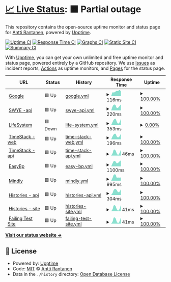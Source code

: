 # [📈 Live Status](https://ranapnea.github.io/upptime): <!--live status--> **🟧 Partial outage**

This repository contains the open-source uptime monitor and status page for [Antti Rantanen](https://ranapnea.github.io/upptime), powered by [Upptime](https://github.com/upptime/upptime).

[![Uptime CI](https://github.com/ranapnea/upptime/workflows/Uptime%20CI/badge.svg)](https://github.com/ranapnea/upptime/actions?query=workflow%3A%22Uptime+CI%22)
[![Response Time CI](https://github.com/ranapnea/upptime/workflows/Response%20Time%20CI/badge.svg)](https://github.com/ranapnea/upptime/actions?query=workflow%3A%22Response+Time+CI%22)
[![Graphs CI](https://github.com/ranapnea/upptime/workflows/Graphs%20CI/badge.svg)](https://github.com/ranapnea/upptime/actions?query=workflow%3A%22Graphs+CI%22)
[![Static Site CI](https://github.com/ranapnea/upptime/workflows/Static%20Site%20CI/badge.svg)](https://github.com/ranapnea/upptime/actions?query=workflow%3A%22Static+Site+CI%22)
[![Summary CI](https://github.com/ranapnea/upptime/workflows/Summary%20CI/badge.svg)](https://github.com/ranapnea/upptime/actions?query=workflow%3A%22Summary+CI%22)

With [Upptime](https://upptime.js.org), you can get your own unlimited and free uptime monitor and status page, powered entirely by a GitHub repository. We use [Issues](https://github.com/ranapnea/upptime/issues) as incident reports, [Actions](https://github.com/ranapnea/upptime/actions) as uptime monitors, and [Pages](https://ranapnea.github.io/upptime) for the status page.

<!--start: status pages-->
<!-- This summary is generated by Upptime (https://github.com/upptime/upptime) -->
<!-- Do not edit this manually, your changes will be overwritten -->
<!-- prettier-ignore -->
| URL | Status | History | Response Time | Uptime |
| --- | ------ | ------- | ------------- | ------ |
| <img alt="" src="https://icons.duckduckgo.com/ip3/www.google.com.ico" height="13"> [Google](https://www.google.com) | 🟩 Up | [google.yml](https://github.com/ranapnea/upptime/commits/HEAD/history/google.yml) | <details><summary><img alt="Response time graph" src="./graphs/google/response-time-week.png" height="20"> 116ms</summary><br><a href="https://ranapnea.github.io/upptime/history/google"><img alt="Response time 106" src="https://img.shields.io/endpoint?url=https%3A%2F%2Fraw.githubusercontent.com%2Franapnea%2Fupptime%2FHEAD%2Fapi%2Fgoogle%2Fresponse-time.json"></a><br><a href="https://ranapnea.github.io/upptime/history/google"><img alt="24-hour response time 89" src="https://img.shields.io/endpoint?url=https%3A%2F%2Fraw.githubusercontent.com%2Franapnea%2Fupptime%2FHEAD%2Fapi%2Fgoogle%2Fresponse-time-day.json"></a><br><a href="https://ranapnea.github.io/upptime/history/google"><img alt="7-day response time 116" src="https://img.shields.io/endpoint?url=https%3A%2F%2Fraw.githubusercontent.com%2Franapnea%2Fupptime%2FHEAD%2Fapi%2Fgoogle%2Fresponse-time-week.json"></a><br><a href="https://ranapnea.github.io/upptime/history/google"><img alt="30-day response time 100" src="https://img.shields.io/endpoint?url=https%3A%2F%2Fraw.githubusercontent.com%2Franapnea%2Fupptime%2FHEAD%2Fapi%2Fgoogle%2Fresponse-time-month.json"></a><br><a href="https://ranapnea.github.io/upptime/history/google"><img alt="1-year response time 107" src="https://img.shields.io/endpoint?url=https%3A%2F%2Fraw.githubusercontent.com%2Franapnea%2Fupptime%2FHEAD%2Fapi%2Fgoogle%2Fresponse-time-year.json"></a></details> | <details><summary><a href="https://ranapnea.github.io/upptime/history/google">100.00%</a></summary><a href="https://ranapnea.github.io/upptime/history/google"><img alt="All-time uptime 99.99%" src="https://img.shields.io/endpoint?url=https%3A%2F%2Fraw.githubusercontent.com%2Franapnea%2Fupptime%2FHEAD%2Fapi%2Fgoogle%2Fuptime.json"></a><br><a href="https://ranapnea.github.io/upptime/history/google"><img alt="24-hour uptime 100.00%" src="https://img.shields.io/endpoint?url=https%3A%2F%2Fraw.githubusercontent.com%2Franapnea%2Fupptime%2FHEAD%2Fapi%2Fgoogle%2Fuptime-day.json"></a><br><a href="https://ranapnea.github.io/upptime/history/google"><img alt="7-day uptime 100.00%" src="https://img.shields.io/endpoint?url=https%3A%2F%2Fraw.githubusercontent.com%2Franapnea%2Fupptime%2FHEAD%2Fapi%2Fgoogle%2Fuptime-week.json"></a><br><a href="https://ranapnea.github.io/upptime/history/google"><img alt="30-day uptime 100.00%" src="https://img.shields.io/endpoint?url=https%3A%2F%2Fraw.githubusercontent.com%2Franapnea%2Fupptime%2FHEAD%2Fapi%2Fgoogle%2Fuptime-month.json"></a><br><a href="https://ranapnea.github.io/upptime/history/google"><img alt="1-year uptime 99.99%" src="https://img.shields.io/endpoint?url=https%3A%2F%2Fraw.githubusercontent.com%2Franapnea%2Fupptime%2FHEAD%2Fapi%2Fgoogle%2Fuptime-year.json"></a></details>
| <img alt="" src="https://icons.duckduckgo.com/ip3/swye.app.ico" height="13"> [SWYE -api](https://swye.app/v1/service-health-check) | 🟩 Up | [swye-api.yml](https://github.com/ranapnea/upptime/commits/HEAD/history/swye-api.yml) | <details><summary><img alt="Response time graph" src="./graphs/swye-api/response-time-week.png" height="20"> 220ms</summary><br><a href="https://ranapnea.github.io/upptime/history/swye-api"><img alt="Response time 193" src="https://img.shields.io/endpoint?url=https%3A%2F%2Fraw.githubusercontent.com%2Franapnea%2Fupptime%2FHEAD%2Fapi%2Fswye-api%2Fresponse-time.json"></a><br><a href="https://ranapnea.github.io/upptime/history/swye-api"><img alt="24-hour response time 109" src="https://img.shields.io/endpoint?url=https%3A%2F%2Fraw.githubusercontent.com%2Franapnea%2Fupptime%2FHEAD%2Fapi%2Fswye-api%2Fresponse-time-day.json"></a><br><a href="https://ranapnea.github.io/upptime/history/swye-api"><img alt="7-day response time 220" src="https://img.shields.io/endpoint?url=https%3A%2F%2Fraw.githubusercontent.com%2Franapnea%2Fupptime%2FHEAD%2Fapi%2Fswye-api%2Fresponse-time-week.json"></a><br><a href="https://ranapnea.github.io/upptime/history/swye-api"><img alt="30-day response time 197" src="https://img.shields.io/endpoint?url=https%3A%2F%2Fraw.githubusercontent.com%2Franapnea%2Fupptime%2FHEAD%2Fapi%2Fswye-api%2Fresponse-time-month.json"></a><br><a href="https://ranapnea.github.io/upptime/history/swye-api"><img alt="1-year response time 202" src="https://img.shields.io/endpoint?url=https%3A%2F%2Fraw.githubusercontent.com%2Franapnea%2Fupptime%2FHEAD%2Fapi%2Fswye-api%2Fresponse-time-year.json"></a></details> | <details><summary><a href="https://ranapnea.github.io/upptime/history/swye-api">100.00%</a></summary><a href="https://ranapnea.github.io/upptime/history/swye-api"><img alt="All-time uptime 99.92%" src="https://img.shields.io/endpoint?url=https%3A%2F%2Fraw.githubusercontent.com%2Franapnea%2Fupptime%2FHEAD%2Fapi%2Fswye-api%2Fuptime.json"></a><br><a href="https://ranapnea.github.io/upptime/history/swye-api"><img alt="24-hour uptime 100.00%" src="https://img.shields.io/endpoint?url=https%3A%2F%2Fraw.githubusercontent.com%2Franapnea%2Fupptime%2FHEAD%2Fapi%2Fswye-api%2Fuptime-day.json"></a><br><a href="https://ranapnea.github.io/upptime/history/swye-api"><img alt="7-day uptime 100.00%" src="https://img.shields.io/endpoint?url=https%3A%2F%2Fraw.githubusercontent.com%2Franapnea%2Fupptime%2FHEAD%2Fapi%2Fswye-api%2Fuptime-week.json"></a><br><a href="https://ranapnea.github.io/upptime/history/swye-api"><img alt="30-day uptime 100.00%" src="https://img.shields.io/endpoint?url=https%3A%2F%2Fraw.githubusercontent.com%2Franapnea%2Fupptime%2FHEAD%2Fapi%2Fswye-api%2Fuptime-month.json"></a><br><a href="https://ranapnea.github.io/upptime/history/swye-api"><img alt="1-year uptime 100.00%" src="https://img.shields.io/endpoint?url=https%3A%2F%2Fraw.githubusercontent.com%2Franapnea%2Fupptime%2FHEAD%2Fapi%2Fswye-api%2Fuptime-year.json"></a></details>
| <img alt="" src="https://icons.duckduckgo.com/ip3/life-system.app.ico" height="13"> [LifeSystem](http://life-system.app/) | 🟥 Down | [life-system.yml](https://github.com/ranapnea/upptime/commits/HEAD/history/life-system.yml) | <details><summary><img alt="Response time graph" src="./graphs/life-system/response-time-week.png" height="20"> 353ms</summary><br><a href="https://ranapnea.github.io/upptime/history/life-system"><img alt="Response time 310" src="https://img.shields.io/endpoint?url=https%3A%2F%2Fraw.githubusercontent.com%2Franapnea%2Fupptime%2FHEAD%2Fapi%2Flife-system%2Fresponse-time.json"></a><br><a href="https://ranapnea.github.io/upptime/history/life-system"><img alt="24-hour response time 170" src="https://img.shields.io/endpoint?url=https%3A%2F%2Fraw.githubusercontent.com%2Franapnea%2Fupptime%2FHEAD%2Fapi%2Flife-system%2Fresponse-time-day.json"></a><br><a href="https://ranapnea.github.io/upptime/history/life-system"><img alt="7-day response time 353" src="https://img.shields.io/endpoint?url=https%3A%2F%2Fraw.githubusercontent.com%2Franapnea%2Fupptime%2FHEAD%2Fapi%2Flife-system%2Fresponse-time-week.json"></a><br><a href="https://ranapnea.github.io/upptime/history/life-system"><img alt="30-day response time 326" src="https://img.shields.io/endpoint?url=https%3A%2F%2Fraw.githubusercontent.com%2Franapnea%2Fupptime%2FHEAD%2Fapi%2Flife-system%2Fresponse-time-month.json"></a><br><a href="https://ranapnea.github.io/upptime/history/life-system"><img alt="1-year response time 323" src="https://img.shields.io/endpoint?url=https%3A%2F%2Fraw.githubusercontent.com%2Franapnea%2Fupptime%2FHEAD%2Fapi%2Flife-system%2Fresponse-time-year.json"></a></details> | <details><summary><a href="https://ranapnea.github.io/upptime/history/life-system">0.00%</a></summary><a href="https://ranapnea.github.io/upptime/history/life-system"><img alt="All-time uptime 50.83%" src="https://img.shields.io/endpoint?url=https%3A%2F%2Fraw.githubusercontent.com%2Franapnea%2Fupptime%2FHEAD%2Fapi%2Flife-system%2Fuptime.json"></a><br><a href="https://ranapnea.github.io/upptime/history/life-system"><img alt="24-hour uptime 0.00%" src="https://img.shields.io/endpoint?url=https%3A%2F%2Fraw.githubusercontent.com%2Franapnea%2Fupptime%2FHEAD%2Fapi%2Flife-system%2Fuptime-day.json"></a><br><a href="https://ranapnea.github.io/upptime/history/life-system"><img alt="7-day uptime 0.00%" src="https://img.shields.io/endpoint?url=https%3A%2F%2Fraw.githubusercontent.com%2Franapnea%2Fupptime%2FHEAD%2Fapi%2Flife-system%2Fuptime-week.json"></a><br><a href="https://ranapnea.github.io/upptime/history/life-system"><img alt="30-day uptime 1.38%" src="https://img.shields.io/endpoint?url=https%3A%2F%2Fraw.githubusercontent.com%2Franapnea%2Fupptime%2FHEAD%2Fapi%2Flife-system%2Fuptime-month.json"></a><br><a href="https://ranapnea.github.io/upptime/history/life-system"><img alt="1-year uptime 0.00%" src="https://img.shields.io/endpoint?url=https%3A%2F%2Fraw.githubusercontent.com%2Franapnea%2Fupptime%2FHEAD%2Fapi%2Flife-system%2Fuptime-year.json"></a></details>
| <img alt="" src="https://icons.duckduckgo.com/ip3/timestack.cc.ico" height="13"> [TimeStack - web](https://timestack.cc) | 🟩 Up | [time-stack-web.yml](https://github.com/ranapnea/upptime/commits/HEAD/history/time-stack-web.yml) | <details><summary><img alt="Response time graph" src="./graphs/time-stack-web/response-time-week.png" height="20"> 196ms</summary><br><a href="https://ranapnea.github.io/upptime/history/time-stack-web"><img alt="Response time 178" src="https://img.shields.io/endpoint?url=https%3A%2F%2Fraw.githubusercontent.com%2Franapnea%2Fupptime%2FHEAD%2Fapi%2Ftime-stack-web%2Fresponse-time.json"></a><br><a href="https://ranapnea.github.io/upptime/history/time-stack-web"><img alt="24-hour response time 89" src="https://img.shields.io/endpoint?url=https%3A%2F%2Fraw.githubusercontent.com%2Franapnea%2Fupptime%2FHEAD%2Fapi%2Ftime-stack-web%2Fresponse-time-day.json"></a><br><a href="https://ranapnea.github.io/upptime/history/time-stack-web"><img alt="7-day response time 196" src="https://img.shields.io/endpoint?url=https%3A%2F%2Fraw.githubusercontent.com%2Franapnea%2Fupptime%2FHEAD%2Fapi%2Ftime-stack-web%2Fresponse-time-week.json"></a><br><a href="https://ranapnea.github.io/upptime/history/time-stack-web"><img alt="30-day response time 177" src="https://img.shields.io/endpoint?url=https%3A%2F%2Fraw.githubusercontent.com%2Franapnea%2Fupptime%2FHEAD%2Fapi%2Ftime-stack-web%2Fresponse-time-month.json"></a><br><a href="https://ranapnea.github.io/upptime/history/time-stack-web"><img alt="1-year response time 185" src="https://img.shields.io/endpoint?url=https%3A%2F%2Fraw.githubusercontent.com%2Franapnea%2Fupptime%2FHEAD%2Fapi%2Ftime-stack-web%2Fresponse-time-year.json"></a></details> | <details><summary><a href="https://ranapnea.github.io/upptime/history/time-stack-web">100.00%</a></summary><a href="https://ranapnea.github.io/upptime/history/time-stack-web"><img alt="All-time uptime 100.00%" src="https://img.shields.io/endpoint?url=https%3A%2F%2Fraw.githubusercontent.com%2Franapnea%2Fupptime%2FHEAD%2Fapi%2Ftime-stack-web%2Fuptime.json"></a><br><a href="https://ranapnea.github.io/upptime/history/time-stack-web"><img alt="24-hour uptime 100.00%" src="https://img.shields.io/endpoint?url=https%3A%2F%2Fraw.githubusercontent.com%2Franapnea%2Fupptime%2FHEAD%2Fapi%2Ftime-stack-web%2Fuptime-day.json"></a><br><a href="https://ranapnea.github.io/upptime/history/time-stack-web"><img alt="7-day uptime 100.00%" src="https://img.shields.io/endpoint?url=https%3A%2F%2Fraw.githubusercontent.com%2Franapnea%2Fupptime%2FHEAD%2Fapi%2Ftime-stack-web%2Fuptime-week.json"></a><br><a href="https://ranapnea.github.io/upptime/history/time-stack-web"><img alt="30-day uptime 100.00%" src="https://img.shields.io/endpoint?url=https%3A%2F%2Fraw.githubusercontent.com%2Franapnea%2Fupptime%2FHEAD%2Fapi%2Ftime-stack-web%2Fuptime-month.json"></a><br><a href="https://ranapnea.github.io/upptime/history/time-stack-web"><img alt="1-year uptime 100.00%" src="https://img.shields.io/endpoint?url=https%3A%2F%2Fraw.githubusercontent.com%2Franapnea%2Fupptime%2FHEAD%2Fapi%2Ftime-stack-web%2Fuptime-year.json"></a></details>
| <img alt="" src="https://icons.duckduckgo.com/ip3/timestack.cc.ico" height="13"> [TimeStack -api](https://timestack.cc/v1/service-health-check) | 🟩 Up | [time-stack-api.yml](https://github.com/ranapnea/upptime/commits/HEAD/history/time-stack-api.yml) | <details><summary><img alt="Response time graph" src="./graphs/time-stack-api/response-time-week.png" height="20"> 46ms</summary><br><a href="https://ranapnea.github.io/upptime/history/time-stack-api"><img alt="Response time 41" src="https://img.shields.io/endpoint?url=https%3A%2F%2Fraw.githubusercontent.com%2Franapnea%2Fupptime%2FHEAD%2Fapi%2Ftime-stack-api%2Fresponse-time.json"></a><br><a href="https://ranapnea.github.io/upptime/history/time-stack-api"><img alt="24-hour response time 18" src="https://img.shields.io/endpoint?url=https%3A%2F%2Fraw.githubusercontent.com%2Franapnea%2Fupptime%2FHEAD%2Fapi%2Ftime-stack-api%2Fresponse-time-day.json"></a><br><a href="https://ranapnea.github.io/upptime/history/time-stack-api"><img alt="7-day response time 46" src="https://img.shields.io/endpoint?url=https%3A%2F%2Fraw.githubusercontent.com%2Franapnea%2Fupptime%2FHEAD%2Fapi%2Ftime-stack-api%2Fresponse-time-week.json"></a><br><a href="https://ranapnea.github.io/upptime/history/time-stack-api"><img alt="30-day response time 40" src="https://img.shields.io/endpoint?url=https%3A%2F%2Fraw.githubusercontent.com%2Franapnea%2Fupptime%2FHEAD%2Fapi%2Ftime-stack-api%2Fresponse-time-month.json"></a><br><a href="https://ranapnea.github.io/upptime/history/time-stack-api"><img alt="1-year response time 42" src="https://img.shields.io/endpoint?url=https%3A%2F%2Fraw.githubusercontent.com%2Franapnea%2Fupptime%2FHEAD%2Fapi%2Ftime-stack-api%2Fresponse-time-year.json"></a></details> | <details><summary><a href="https://ranapnea.github.io/upptime/history/time-stack-api">100.00%</a></summary><a href="https://ranapnea.github.io/upptime/history/time-stack-api"><img alt="All-time uptime 99.98%" src="https://img.shields.io/endpoint?url=https%3A%2F%2Fraw.githubusercontent.com%2Franapnea%2Fupptime%2FHEAD%2Fapi%2Ftime-stack-api%2Fuptime.json"></a><br><a href="https://ranapnea.github.io/upptime/history/time-stack-api"><img alt="24-hour uptime 100.00%" src="https://img.shields.io/endpoint?url=https%3A%2F%2Fraw.githubusercontent.com%2Franapnea%2Fupptime%2FHEAD%2Fapi%2Ftime-stack-api%2Fuptime-day.json"></a><br><a href="https://ranapnea.github.io/upptime/history/time-stack-api"><img alt="7-day uptime 100.00%" src="https://img.shields.io/endpoint?url=https%3A%2F%2Fraw.githubusercontent.com%2Franapnea%2Fupptime%2FHEAD%2Fapi%2Ftime-stack-api%2Fuptime-week.json"></a><br><a href="https://ranapnea.github.io/upptime/history/time-stack-api"><img alt="30-day uptime 100.00%" src="https://img.shields.io/endpoint?url=https%3A%2F%2Fraw.githubusercontent.com%2Franapnea%2Fupptime%2FHEAD%2Fapi%2Ftime-stack-api%2Fuptime-month.json"></a><br><a href="https://ranapnea.github.io/upptime/history/time-stack-api"><img alt="1-year uptime 100.00%" src="https://img.shields.io/endpoint?url=https%3A%2F%2Fraw.githubusercontent.com%2Franapnea%2Fupptime%2FHEAD%2Fapi%2Ftime-stack-api%2Fuptime-year.json"></a></details>
| <img alt="" src="https://icons.duckduckgo.com/ip3/easybp.app.ico" height="13"> [EasyBp](https://easybp.app) | 🟩 Up | [easy-bp.yml](https://github.com/ranapnea/upptime/commits/HEAD/history/easy-bp.yml) | <details><summary><img alt="Response time graph" src="./graphs/easy-bp/response-time-week.png" height="20"> 1100ms</summary><br><a href="https://ranapnea.github.io/upptime/history/easy-bp"><img alt="Response time 1059" src="https://img.shields.io/endpoint?url=https%3A%2F%2Fraw.githubusercontent.com%2Franapnea%2Fupptime%2FHEAD%2Fapi%2Feasy-bp%2Fresponse-time.json"></a><br><a href="https://ranapnea.github.io/upptime/history/easy-bp"><img alt="24-hour response time 798" src="https://img.shields.io/endpoint?url=https%3A%2F%2Fraw.githubusercontent.com%2Franapnea%2Fupptime%2FHEAD%2Fapi%2Feasy-bp%2Fresponse-time-day.json"></a><br><a href="https://ranapnea.github.io/upptime/history/easy-bp"><img alt="7-day response time 1100" src="https://img.shields.io/endpoint?url=https%3A%2F%2Fraw.githubusercontent.com%2Franapnea%2Fupptime%2FHEAD%2Fapi%2Feasy-bp%2Fresponse-time-week.json"></a><br><a href="https://ranapnea.github.io/upptime/history/easy-bp"><img alt="30-day response time 1107" src="https://img.shields.io/endpoint?url=https%3A%2F%2Fraw.githubusercontent.com%2Franapnea%2Fupptime%2FHEAD%2Fapi%2Feasy-bp%2Fresponse-time-month.json"></a><br><a href="https://ranapnea.github.io/upptime/history/easy-bp"><img alt="1-year response time 1087" src="https://img.shields.io/endpoint?url=https%3A%2F%2Fraw.githubusercontent.com%2Franapnea%2Fupptime%2FHEAD%2Fapi%2Feasy-bp%2Fresponse-time-year.json"></a></details> | <details><summary><a href="https://ranapnea.github.io/upptime/history/easy-bp">100.00%</a></summary><a href="https://ranapnea.github.io/upptime/history/easy-bp"><img alt="All-time uptime 99.81%" src="https://img.shields.io/endpoint?url=https%3A%2F%2Fraw.githubusercontent.com%2Franapnea%2Fupptime%2FHEAD%2Fapi%2Feasy-bp%2Fuptime.json"></a><br><a href="https://ranapnea.github.io/upptime/history/easy-bp"><img alt="24-hour uptime 100.00%" src="https://img.shields.io/endpoint?url=https%3A%2F%2Fraw.githubusercontent.com%2Franapnea%2Fupptime%2FHEAD%2Fapi%2Feasy-bp%2Fuptime-day.json"></a><br><a href="https://ranapnea.github.io/upptime/history/easy-bp"><img alt="7-day uptime 100.00%" src="https://img.shields.io/endpoint?url=https%3A%2F%2Fraw.githubusercontent.com%2Franapnea%2Fupptime%2FHEAD%2Fapi%2Feasy-bp%2Fuptime-week.json"></a><br><a href="https://ranapnea.github.io/upptime/history/easy-bp"><img alt="30-day uptime 100.00%" src="https://img.shields.io/endpoint?url=https%3A%2F%2Fraw.githubusercontent.com%2Franapnea%2Fupptime%2FHEAD%2Fapi%2Feasy-bp%2Fuptime-month.json"></a><br><a href="https://ranapnea.github.io/upptime/history/easy-bp"><img alt="1-year uptime 99.66%" src="https://img.shields.io/endpoint?url=https%3A%2F%2Fraw.githubusercontent.com%2Franapnea%2Fupptime%2FHEAD%2Fapi%2Feasy-bp%2Fuptime-year.json"></a></details>
| <img alt="" src="https://icons.duckduckgo.com/ip3/www.mindlyapp.com.ico" height="13"> [Mindly](https://www.mindlyapp.com) | 🟩 Up | [mindly.yml](https://github.com/ranapnea/upptime/commits/HEAD/history/mindly.yml) | <details><summary><img alt="Response time graph" src="./graphs/mindly/response-time-week.png" height="20"> 995ms</summary><br><a href="https://ranapnea.github.io/upptime/history/mindly"><img alt="Response time 1004" src="https://img.shields.io/endpoint?url=https%3A%2F%2Fraw.githubusercontent.com%2Franapnea%2Fupptime%2FHEAD%2Fapi%2Fmindly%2Fresponse-time.json"></a><br><a href="https://ranapnea.github.io/upptime/history/mindly"><img alt="24-hour response time 854" src="https://img.shields.io/endpoint?url=https%3A%2F%2Fraw.githubusercontent.com%2Franapnea%2Fupptime%2FHEAD%2Fapi%2Fmindly%2Fresponse-time-day.json"></a><br><a href="https://ranapnea.github.io/upptime/history/mindly"><img alt="7-day response time 995" src="https://img.shields.io/endpoint?url=https%3A%2F%2Fraw.githubusercontent.com%2Franapnea%2Fupptime%2FHEAD%2Fapi%2Fmindly%2Fresponse-time-week.json"></a><br><a href="https://ranapnea.github.io/upptime/history/mindly"><img alt="30-day response time 1210" src="https://img.shields.io/endpoint?url=https%3A%2F%2Fraw.githubusercontent.com%2Franapnea%2Fupptime%2FHEAD%2Fapi%2Fmindly%2Fresponse-time-month.json"></a><br><a href="https://ranapnea.github.io/upptime/history/mindly"><img alt="1-year response time 1022" src="https://img.shields.io/endpoint?url=https%3A%2F%2Fraw.githubusercontent.com%2Franapnea%2Fupptime%2FHEAD%2Fapi%2Fmindly%2Fresponse-time-year.json"></a></details> | <details><summary><a href="https://ranapnea.github.io/upptime/history/mindly">100.00%</a></summary><a href="https://ranapnea.github.io/upptime/history/mindly"><img alt="All-time uptime 99.96%" src="https://img.shields.io/endpoint?url=https%3A%2F%2Fraw.githubusercontent.com%2Franapnea%2Fupptime%2FHEAD%2Fapi%2Fmindly%2Fuptime.json"></a><br><a href="https://ranapnea.github.io/upptime/history/mindly"><img alt="24-hour uptime 100.00%" src="https://img.shields.io/endpoint?url=https%3A%2F%2Fraw.githubusercontent.com%2Franapnea%2Fupptime%2FHEAD%2Fapi%2Fmindly%2Fuptime-day.json"></a><br><a href="https://ranapnea.github.io/upptime/history/mindly"><img alt="7-day uptime 100.00%" src="https://img.shields.io/endpoint?url=https%3A%2F%2Fraw.githubusercontent.com%2Franapnea%2Fupptime%2FHEAD%2Fapi%2Fmindly%2Fuptime-week.json"></a><br><a href="https://ranapnea.github.io/upptime/history/mindly"><img alt="30-day uptime 100.00%" src="https://img.shields.io/endpoint?url=https%3A%2F%2Fraw.githubusercontent.com%2Franapnea%2Fupptime%2FHEAD%2Fapi%2Fmindly%2Fuptime-month.json"></a><br><a href="https://ranapnea.github.io/upptime/history/mindly"><img alt="1-year uptime 99.99%" src="https://img.shields.io/endpoint?url=https%3A%2F%2Fraw.githubusercontent.com%2Franapnea%2Fupptime%2FHEAD%2Fapi%2Fmindly%2Fuptime-year.json"></a></details>
| <img alt="" src="https://icons.duckduckgo.com/ip3/histories.pro.ico" height="13"> [Histories - api](https://histories.pro/api/v1/service-health-check) | 🟩 Up | [histories-api.yml](https://github.com/ranapnea/upptime/commits/HEAD/history/histories-api.yml) | <details><summary><img alt="Response time graph" src="./graphs/histories-api/response-time-week.png" height="20"> 304ms</summary><br><a href="https://ranapnea.github.io/upptime/history/histories-api"><img alt="Response time 210" src="https://img.shields.io/endpoint?url=https%3A%2F%2Fraw.githubusercontent.com%2Franapnea%2Fupptime%2FHEAD%2Fapi%2Fhistories-api%2Fresponse-time.json"></a><br><a href="https://ranapnea.github.io/upptime/history/histories-api"><img alt="24-hour response time 187" src="https://img.shields.io/endpoint?url=https%3A%2F%2Fraw.githubusercontent.com%2Franapnea%2Fupptime%2FHEAD%2Fapi%2Fhistories-api%2Fresponse-time-day.json"></a><br><a href="https://ranapnea.github.io/upptime/history/histories-api"><img alt="7-day response time 304" src="https://img.shields.io/endpoint?url=https%3A%2F%2Fraw.githubusercontent.com%2Franapnea%2Fupptime%2FHEAD%2Fapi%2Fhistories-api%2Fresponse-time-week.json"></a><br><a href="https://ranapnea.github.io/upptime/history/histories-api"><img alt="30-day response time 269" src="https://img.shields.io/endpoint?url=https%3A%2F%2Fraw.githubusercontent.com%2Franapnea%2Fupptime%2FHEAD%2Fapi%2Fhistories-api%2Fresponse-time-month.json"></a><br><a href="https://ranapnea.github.io/upptime/history/histories-api"><img alt="1-year response time 214" src="https://img.shields.io/endpoint?url=https%3A%2F%2Fraw.githubusercontent.com%2Franapnea%2Fupptime%2FHEAD%2Fapi%2Fhistories-api%2Fresponse-time-year.json"></a></details> | <details><summary><a href="https://ranapnea.github.io/upptime/history/histories-api">100.00%</a></summary><a href="https://ranapnea.github.io/upptime/history/histories-api"><img alt="All-time uptime 100.00%" src="https://img.shields.io/endpoint?url=https%3A%2F%2Fraw.githubusercontent.com%2Franapnea%2Fupptime%2FHEAD%2Fapi%2Fhistories-api%2Fuptime.json"></a><br><a href="https://ranapnea.github.io/upptime/history/histories-api"><img alt="24-hour uptime 100.00%" src="https://img.shields.io/endpoint?url=https%3A%2F%2Fraw.githubusercontent.com%2Franapnea%2Fupptime%2FHEAD%2Fapi%2Fhistories-api%2Fuptime-day.json"></a><br><a href="https://ranapnea.github.io/upptime/history/histories-api"><img alt="7-day uptime 100.00%" src="https://img.shields.io/endpoint?url=https%3A%2F%2Fraw.githubusercontent.com%2Franapnea%2Fupptime%2FHEAD%2Fapi%2Fhistories-api%2Fuptime-week.json"></a><br><a href="https://ranapnea.github.io/upptime/history/histories-api"><img alt="30-day uptime 100.00%" src="https://img.shields.io/endpoint?url=https%3A%2F%2Fraw.githubusercontent.com%2Franapnea%2Fupptime%2FHEAD%2Fapi%2Fhistories-api%2Fuptime-month.json"></a><br><a href="https://ranapnea.github.io/upptime/history/histories-api"><img alt="1-year uptime 100.00%" src="https://img.shields.io/endpoint?url=https%3A%2F%2Fraw.githubusercontent.com%2Franapnea%2Fupptime%2FHEAD%2Fapi%2Fhistories-api%2Fuptime-year.json"></a></details>
| <img alt="" src="https://icons.duckduckgo.com/ip3/histories.pro.ico" height="13"> [Histories - site](https://histories.pro/site/service-health-check) | 🟩 Up | [histories-site.yml](https://github.com/ranapnea/upptime/commits/HEAD/history/histories-site.yml) | <details><summary><img alt="Response time graph" src="./graphs/histories-site/response-time-week.png" height="20"> 41ms</summary><br><a href="https://ranapnea.github.io/upptime/history/histories-site"><img alt="Response time 38" src="https://img.shields.io/endpoint?url=https%3A%2F%2Fraw.githubusercontent.com%2Franapnea%2Fupptime%2FHEAD%2Fapi%2Fhistories-site%2Fresponse-time.json"></a><br><a href="https://ranapnea.github.io/upptime/history/histories-site"><img alt="24-hour response time 12" src="https://img.shields.io/endpoint?url=https%3A%2F%2Fraw.githubusercontent.com%2Franapnea%2Fupptime%2FHEAD%2Fapi%2Fhistories-site%2Fresponse-time-day.json"></a><br><a href="https://ranapnea.github.io/upptime/history/histories-site"><img alt="7-day response time 41" src="https://img.shields.io/endpoint?url=https%3A%2F%2Fraw.githubusercontent.com%2Franapnea%2Fupptime%2FHEAD%2Fapi%2Fhistories-site%2Fresponse-time-week.json"></a><br><a href="https://ranapnea.github.io/upptime/history/histories-site"><img alt="30-day response time 36" src="https://img.shields.io/endpoint?url=https%3A%2F%2Fraw.githubusercontent.com%2Franapnea%2Fupptime%2FHEAD%2Fapi%2Fhistories-site%2Fresponse-time-month.json"></a><br><a href="https://ranapnea.github.io/upptime/history/histories-site"><img alt="1-year response time 38" src="https://img.shields.io/endpoint?url=https%3A%2F%2Fraw.githubusercontent.com%2Franapnea%2Fupptime%2FHEAD%2Fapi%2Fhistories-site%2Fresponse-time-year.json"></a></details> | <details><summary><a href="https://ranapnea.github.io/upptime/history/histories-site">100.00%</a></summary><a href="https://ranapnea.github.io/upptime/history/histories-site"><img alt="All-time uptime 98.50%" src="https://img.shields.io/endpoint?url=https%3A%2F%2Fraw.githubusercontent.com%2Franapnea%2Fupptime%2FHEAD%2Fapi%2Fhistories-site%2Fuptime.json"></a><br><a href="https://ranapnea.github.io/upptime/history/histories-site"><img alt="24-hour uptime 100.00%" src="https://img.shields.io/endpoint?url=https%3A%2F%2Fraw.githubusercontent.com%2Franapnea%2Fupptime%2FHEAD%2Fapi%2Fhistories-site%2Fuptime-day.json"></a><br><a href="https://ranapnea.github.io/upptime/history/histories-site"><img alt="7-day uptime 100.00%" src="https://img.shields.io/endpoint?url=https%3A%2F%2Fraw.githubusercontent.com%2Franapnea%2Fupptime%2FHEAD%2Fapi%2Fhistories-site%2Fuptime-week.json"></a><br><a href="https://ranapnea.github.io/upptime/history/histories-site"><img alt="30-day uptime 100.00%" src="https://img.shields.io/endpoint?url=https%3A%2F%2Fraw.githubusercontent.com%2Franapnea%2Fupptime%2FHEAD%2Fapi%2Fhistories-site%2Fuptime-month.json"></a><br><a href="https://ranapnea.github.io/upptime/history/histories-site"><img alt="1-year uptime 100.00%" src="https://img.shields.io/endpoint?url=https%3A%2F%2Fraw.githubusercontent.com%2Franapnea%2Fupptime%2FHEAD%2Fapi%2Fhistories-site%2Fuptime-year.json"></a></details>
| <img alt="" src="https://icons.duckduckgo.com/ip3/timestack.cc.ico" height="13"> [Failing Test Site](https://timestack.cc/nothing-here) | 🟩 Up | [failing-test-site.yml](https://github.com/ranapnea/upptime/commits/HEAD/history/failing-test-site.yml) | <details><summary><img alt="Response time graph" src="./graphs/failing-test-site/response-time-week.png" height="20"> 41ms</summary><br><a href="https://ranapnea.github.io/upptime/history/failing-test-site"><img alt="Response time 36" src="https://img.shields.io/endpoint?url=https%3A%2F%2Fraw.githubusercontent.com%2Franapnea%2Fupptime%2FHEAD%2Fapi%2Ffailing-test-site%2Fresponse-time.json"></a><br><a href="https://ranapnea.github.io/upptime/history/failing-test-site"><img alt="24-hour response time 12" src="https://img.shields.io/endpoint?url=https%3A%2F%2Fraw.githubusercontent.com%2Franapnea%2Fupptime%2FHEAD%2Fapi%2Ffailing-test-site%2Fresponse-time-day.json"></a><br><a href="https://ranapnea.github.io/upptime/history/failing-test-site"><img alt="7-day response time 41" src="https://img.shields.io/endpoint?url=https%3A%2F%2Fraw.githubusercontent.com%2Franapnea%2Fupptime%2FHEAD%2Fapi%2Ffailing-test-site%2Fresponse-time-week.json"></a><br><a href="https://ranapnea.github.io/upptime/history/failing-test-site"><img alt="30-day response time 36" src="https://img.shields.io/endpoint?url=https%3A%2F%2Fraw.githubusercontent.com%2Franapnea%2Fupptime%2FHEAD%2Fapi%2Ffailing-test-site%2Fresponse-time-month.json"></a><br><a href="https://ranapnea.github.io/upptime/history/failing-test-site"><img alt="1-year response time 37" src="https://img.shields.io/endpoint?url=https%3A%2F%2Fraw.githubusercontent.com%2Franapnea%2Fupptime%2FHEAD%2Fapi%2Ffailing-test-site%2Fresponse-time-year.json"></a></details> | <details><summary><a href="https://ranapnea.github.io/upptime/history/failing-test-site">100.00%</a></summary><a href="https://ranapnea.github.io/upptime/history/failing-test-site"><img alt="All-time uptime 100.00%" src="https://img.shields.io/endpoint?url=https%3A%2F%2Fraw.githubusercontent.com%2Franapnea%2Fupptime%2FHEAD%2Fapi%2Ffailing-test-site%2Fuptime.json"></a><br><a href="https://ranapnea.github.io/upptime/history/failing-test-site"><img alt="24-hour uptime 100.00%" src="https://img.shields.io/endpoint?url=https%3A%2F%2Fraw.githubusercontent.com%2Franapnea%2Fupptime%2FHEAD%2Fapi%2Ffailing-test-site%2Fuptime-day.json"></a><br><a href="https://ranapnea.github.io/upptime/history/failing-test-site"><img alt="7-day uptime 100.00%" src="https://img.shields.io/endpoint?url=https%3A%2F%2Fraw.githubusercontent.com%2Franapnea%2Fupptime%2FHEAD%2Fapi%2Ffailing-test-site%2Fuptime-week.json"></a><br><a href="https://ranapnea.github.io/upptime/history/failing-test-site"><img alt="30-day uptime 100.00%" src="https://img.shields.io/endpoint?url=https%3A%2F%2Fraw.githubusercontent.com%2Franapnea%2Fupptime%2FHEAD%2Fapi%2Ffailing-test-site%2Fuptime-month.json"></a><br><a href="https://ranapnea.github.io/upptime/history/failing-test-site"><img alt="1-year uptime 100.00%" src="https://img.shields.io/endpoint?url=https%3A%2F%2Fraw.githubusercontent.com%2Franapnea%2Fupptime%2FHEAD%2Fapi%2Ffailing-test-site%2Fuptime-year.json"></a></details>

<!--end: status pages-->

[**Visit our status website →**](https://ranapnea.github.io/upptime)

## 📄 License

- Powered by: [Upptime](https://github.com/upptime/upptime)
- Code: [MIT](./LICENSE) © [Antti Rantanen](https://ranapnea.github.io/upptime)
- Data in the `./history` directory: [Open Database License](https://opendatacommons.org/licenses/odbl/1-0/)
